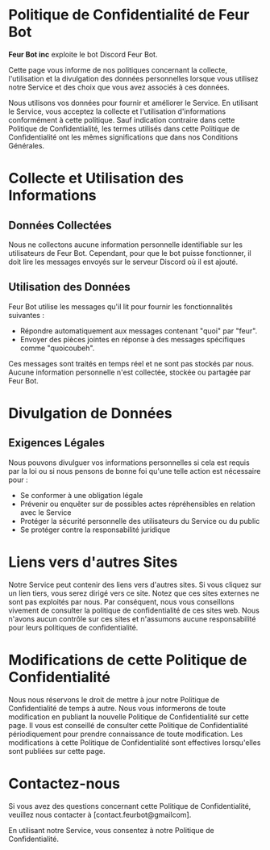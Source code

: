 # Politique de Confidentialité de Feur Bot


__Feur Bot inc__ exploite le bot Discord Feur Bot.

Cette page vous informe de nos politiques concernant la collecte, l'utilisation et la divulgation des données personnelles lorsque vous utilisez notre Service et des choix que vous avez associés à ces données. 

Nous utilisons vos données pour fournir et améliorer le Service. En utilisant le Service, vous acceptez la collecte et l'utilisation d'informations conformément à cette politique. Sauf indication contraire dans cette Politique de Confidentialité, les termes utilisés dans cette Politique de Confidentialité ont les mêmes significations que dans nos Conditions Générales.

# Collecte et Utilisation des Informations

## Données Collectées

Nous ne collectons aucune information personnelle identifiable sur les utilisateurs de Feur Bot. Cependant, pour que le bot puisse fonctionner, il doit lire les messages envoyés sur le serveur Discord où il est ajouté.

## Utilisation des Données

Feur Bot utilise les messages qu'il lit pour fournir les fonctionnalités suivantes :
- Répondre automatiquement aux messages contenant "quoi" par "feur".
- Envoyer des pièces jointes en réponse à des messages spécifiques comme "quoicoubeh".

Ces messages sont traités en temps réel et ne sont pas stockés par nous. Aucune information personnelle n'est collectée, stockée ou partagée par Feur Bot.

# Divulgation de Données

## Exigences Légales

Nous pouvons divulguer vos informations personnelles si cela est requis par la loi ou si nous pensons de bonne foi qu'une telle action est nécessaire pour :
- Se conformer à une obligation légale
- Prévenir ou enquêter sur de possibles actes répréhensibles en relation avec le Service
- Protéger la sécurité personnelle des utilisateurs du Service ou du public
- Se protéger contre la responsabilité juridique

# Liens vers d'autres Sites

Notre Service peut contenir des liens vers d'autres sites. Si vous cliquez sur un lien tiers, vous serez dirigé vers ce site. Notez que ces sites externes ne sont pas exploités par nous. Par conséquent, nous vous conseillons vivement de consulter la politique de confidentialité de ces sites web. Nous n'avons aucun contrôle sur ces sites et n'assumons aucune responsabilité pour leurs politiques de confidentialité.

# Modifications de cette Politique de Confidentialité

Nous nous réservons le droit de mettre à jour notre Politique de Confidentialité de temps à autre. Nous vous informerons de toute modification en publiant la nouvelle Politique de Confidentialité sur cette page. Il vous est conseillé de consulter cette Politique de Confidentialité périodiquement pour prendre connaissance de toute modification. Les modifications à cette Politique de Confidentialité sont effectives lorsqu'elles sont publiées sur cette page.

# Contactez-nous

Si vous avez des questions concernant cette Politique de Confidentialité, veuillez nous contacter à [contact.feurbot@gmailcom].

En utilisant notre Service, vous consentez à notre Politique de Confidentialité.
